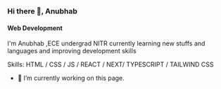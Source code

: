 ### Hi there 👋, Anubhab
#### Web Development
I'm Anubhab ,ECE undergrad NITR currently learning new stuffs and languages and improving development skills

Skills:  HTML / CSS / JS / REACT / NEXT/ TYPESCRIPT / TAILWIND CSS

- 🔭 I’m currently working on this page. 




